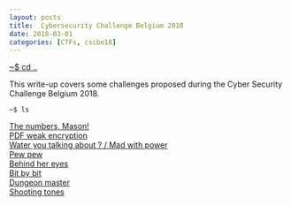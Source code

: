 ```yaml
---
layout: posts
title:  Cybersecurity Challenge Belgium 2018
date: 2018-03-01
categories: [CTFs, cscbe18]
---
```


[~$ cd ..](/ctf.html)

This write-up covers some challenges proposed during the Cyber Security Challenge Belgium 2018.

`~$ ls`

[The numbers, Mason!](the_numbers_mason.html)  
[PDF weak encryption](pdf_weak_enc.html)  
[Water you talking about ? / Mad with power](mad_with_power.html)  
[Pew pew](pew_pew.html)  
[Behind her eyes](behind_her_eyes.html)  
[Bit by bit](bit_by_bit.html)  
[Dungeon master](dungeon_master.html)  
[Shooting tones](shooting_tones.html)  
